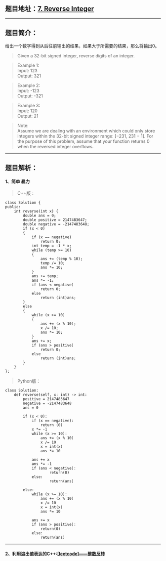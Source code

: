 ## 题目地址：[7. Reverse Integer](https://leetcode.com/problems/reverse-integer/)
--- 
## 题目简介：
给出一个数字得到从后往前输出的结果，如果大于所需要的结果，那么将输出0。
> Given a 32-bit signed integer, reverse digits of an integer.

> Example 1:    
> Input: 123  
> Output: 321  

> Example 2:  
> Input: -123   
> Output: -321   

> Example 3:  
> Input: 120  
> Output: 21  

> Note:  
> Assume we are dealing with an environment which could only store integers within the 32-bit signed integer range: [−231,  231 − 1]. For the purpose of this problem, assume that your function returns 0 when the reversed integer overflows.
---
## 题目解析：  
#### 1、简单 暴力

> C++版：

```
class Solution {
public:
    int reverse(int x) {
        double ans = 0;
        double positive = 2147483647;
        double negative = -2147483648;
        if (x < 0)
        {
            if (x == negative)
                return 0;
            int temp = -1 * x;
            while (temp >= 10)
            {
                ans += (temp % 10);
                temp /= 10;
                ans *= 10;
            }
            ans += temp;
            ans *= -1;
            if (ans < negative)
                return 0;
            else
                return (int)ans;
        }
        else
        {
            while (x >= 10)
            {
                ans += (x % 10);
                x /= 10;
                ans *= 10;
            }
            ans += x;
            if (ans > positive)
                return 0;
            else
                return (int)ans;
        }
    }
};
```
>Python版：

```
class Solution:
    def reverse(self, x: int) -> int:
        positive = 2147483647
        negative = -2147483648
        ans = 0
 
        if (x < 0):
            if (x == negative):
                return (0)
            x *= -1
            while (x >= 10):
                ans += (x % 10)
                x /= 10
                x = int(x)
                ans *= 10
 
            ans += x
            ans *= -1
            if (ans < negative):
                    return(0)
            else:
                    return(ans)
 
        else:
            while (x >= 10):
                ans += (x % 10)
                x /= 10
                x = int(x)
                ans *= 10
 
            ans += x
            if (ans > positive):
                return(0)
            else:
                return(ans)
```
---
#### 2、利用溢出值表达的C++:[[leetcode]——整数反转](https://blog.csdn.net/lucky52529/article/details/84302792)
